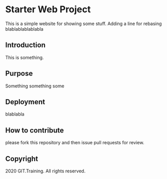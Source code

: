 # Starter Web Project
This is a simple website for showing some stuff.
Adding a line for rebasing
blablablablablabla

## Introduction
This is something.

## Purpose
Something something some

## Deployment
blablabla

## How to contribute
please fork this repository and then issue pull requests for review.

## Copyright

2020 GIT.Training. All rights reserved.